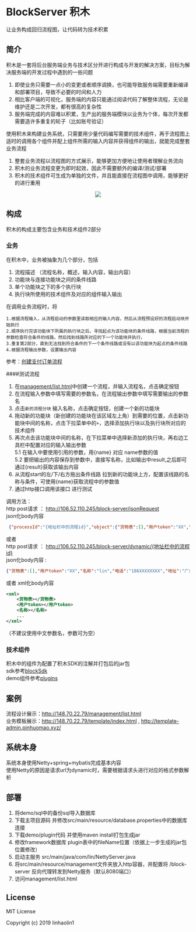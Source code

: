 # BlockServer 积木
让业务构成回归流程图，让代码转为技术积累

## 简介

积木是一套将后台服务端业务与技术区分开进行构成与开发的解决方案，目标为解决服务端的开发过程中遇到的一些问题
1. 即使业务只需要一点小的变更或者顺序调换，也可能导致服务端需要重新编译和部署项目，导致不必要的时间和人力
2. 相比客户端的可视化，服务端的内容只能通过阅读代码了解整体流程，无论是维护还是二次开发，都有很高的复杂性
3. 服务端完成的内容难以积累，生产出的服务端模块以业务为个体，每次开发都需要造许多重复的轮子（比如账号验证）


使用积木来构建业务系统，只需要用少量代码编写需要的技术组件，再于流程图上适时的调用各个组件并配上组件所需的输入内容并获得组件的输出，就能完成整套业务流程  
1. 整套业务流程以流程图的方式展示，能够更加方便地让使用者理解业务流向  
2. 积木的业务流程变更为即时起效，因此不需要额外的编译/测试/部署  
3. 积木的技术组件可生成为单独的文件，并且能直接在流程图中调用，能够更好的进行重用

<div align="center"><img src="http://106.52.110.245/images/process.png"/></div>

## 构成
积木的构成主要包含业务和技术组件2部分

### 业务
在积木中，业务被抽象为几个部分，包括
1. 流程描述  （流程名称，概述，输入内容，输出内容）
2. 功能块与连接功能块之间的条件线路
3. 单个功能块之下的多个执行块
4. 执行块所使用的技术组件及对应的组件输入输出

在调用业务流程时，将
```
1.根据流程输入，从流程启动的参数里读取相应的输入内容，然后从流程预设好的流程启动块开始执行  
2.顺序执行完该功能块下所属的执行块之后，寻找起点为该功能块的条件线路，根据当前流程的参数检查符合条件的线路，然后找到线路所对应的下一个功能块并执行，  
3.重复第2部分，直到无法找到符合条件的下一个条件线路或没有以该功能块为起点的条件线路  
4.根据流程输出参数，设置输出内容
```

参考：[创建支付订单流程](http://106.52.110.245/management/flowchart.html?processId=12)


####测试流程
1. 在[management/list.html](http://148.70.22.79/management/list.html)中创建一个流程，并输入流程名，点击确定按钮
2. 在流程输入参数中填写需要的参数名，在流程输出参数中填写需要输出的参数名
3. 点击`新的流程分块` 输入名称，点击确定按钮，创建一个新的功能块
4. 拖动新的功能块（新创建的功能块在该区域左上角）到需要的位置，点击新功能块中间的名称，点击下拉菜单中的`+`，选择添加执行块以及执行块所对应的技术组件
5. 再次点击该功能块中间的名称，在下拉菜单中选择新添加的执行块，再右边工具栏中配置对应的输入输出参数  
	5.1 在输入中要使用引用的参数，用{name} 对应 name参数的值  
	5.2 要把输出的内容保存到参数中，直接写名称，比如输出中result,之后即可通过{result}获取该输出内容
6. 从流程start的左/下/右方拖出条件线路 拉到新的功能块上方，配置该线路的名称与条件，可使用{name}获取流程中的参数值
7. 通过http接口调用该接口 进行测试


调用方法：  
http post请求 ： http://106.52.110.245/block-server/jsonRequest    
json化body内容
```json
 {"processId":"{地址栏中的流程id}","object":{"货物表":[],"用户token":"XX","名称":"lin","电话":"186XXXXXXXX","地址":"广东省广州市白云区XXXX"}}
```
或者  
http post请求 ： http://106.52.110.245/block-server/dynamic/{地址栏中的流程id}   
json化body内容 :
```json
{"货物表":[],"用户token":"XX","名称":"lin","电话":"186XXXXXXXX","地址":"广东省广州市白云区XXXX"}
```
或者 xml化body内容
```xml
<xml>
	<货物表></货物表>
	<用户token></用户token>
	<名称></名称>
	...
</xml> 
```
（不建议使用中文参数名，参数可为空）


### 技术组件
积木中的组件为配置了积木SDK的注解并打包后的jar包   
sdk参考[blockSdk](https://github.com/linhaolin1/BlockServer/tree/master/sdk/blockSdk)  
demo组件参考[plugins](https://github.com/linhaolin1/BlockServer/tree/master/demo/plugins)

## 案例
流程设计展示：http://148.70.22.79/management/list.html  
业务模板展示：http://148.70.22.79/template/index.html , http://template-admin.pinhuomao.xyz/

## 系统本身
系统本身使用Netty+spring+mybatis完成基本内容  
使用Netty的原因是请求url为dynamic时，需要根据请求头进行对应的格式参数解析

## 部署
1. 将demo/sql中的备份sql导入数据库
2. 下载主项目源码 并修改src/main/resource/database.properties中的数据库连接
3. 下载demo/plugin代码 并使用maven install打包生成jar
4. 修改framework数据库 plugin表中的fileName位置（依据上一步生成的jar包位置修改）
5. 启动主服务 src/main/java/com/lin/NettyServer.java
6. 将src/main/resource/management文件夹放入http容器，并配置将 /block-server 反向代理转发到Netty服务（默认8080端口）
7. 访问management/list.html


## License
MIT License

Copyright (c) 2019 linhaolin1
